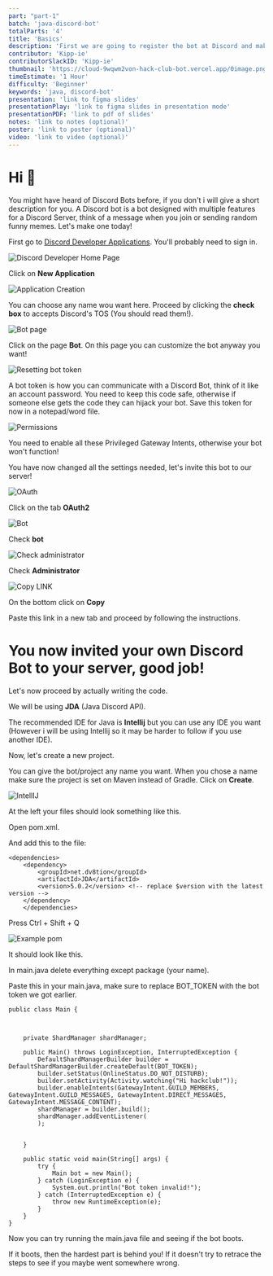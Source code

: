 ```yaml
---
part: "part-1"
batch: 'java-discord-bot'
totalParts: '4'
title: 'Basics'
description: 'First we are going to register the bot at Discord and making the bot run.'
contributor: 'Kipp-ie'
contributorSlackID: 'Kipp-ie'
thumbnail: 'https://cloud-9wqwm2von-hack-club-bot.vercel.app/0image.png'
timeEstimate: '1 Hour'
difficulty: 'Beginner'
keywords: 'java, discord-bot'
presentation: 'link to figma slides'
presentationPlay: 'link to figma slides in presentation mode'
presentationPDF: 'link to pdf of slides'
notes: 'link to notes (optional)'
poster: 'link to poster (optional)'
video: 'link to video (optional)'
---
```


# Hi 👋

You might have heard of Discord Bots before, if you don't i will give a short description for you. A Discord bot is a bot designed with multiple features for a Discord Server, think of a message when you join or sending random funny memes. Let's make one today!

First go to [Discord Developer Applications](https://discord.com/developers/applications). You'll probably need to sign in.

![Discord Developer Home Page](https://cloud-6p1pvbaeh-hack-club-bot.vercel.app/0image.png)

Click on **New Application**

![Application Creation](https://cloud-cqn2d1ojp-hack-club-bot.vercel.app/0image.png)

You can choose any name wou want here. Proceed by clicking the **check box** to accepts Discord's TOS (You should read them!).

![Bot page](https://cloud-ief8tg9tb-hack-club-bot.vercel.app/0image.png)

Click on the page **Bot**. On this page you can customize the bot anyway you want!

![Resetting bot token](https://cloud-69uxismjr-hack-club-bot.vercel.app/0image.png)

A bot token is how you can communicate with a Discord Bot, think of it like an account password. You need to keep this code safe, otherwise if someone else gets the code they can hijack your bot. Save this token for now in a notepad/word file.

![Permissions](https://cloud-j9k09iazm-hack-club-bot.vercel.app/0image.png)

You need to enable all these Privileged Gateway Intents, otherwise your bot won't function!

You have now changed all the settings needed, let's invite this bot to our server!

![OAuth](https://cloud-4upqdgtaj-hack-club-bot.vercel.app/0image.png)

Click on the tab **OAuth2**

![Bot](https://cloud-1y24aht1v-hack-club-bot.vercel.app/0image.png)

Check **bot**

![Check administrator](https://cloud-fitsonnil-hack-club-bot.vercel.app/0image.png)

Check **Administrator**

![Copy LINK](https://cloud-5ze8tu4h1-hack-club-bot.vercel.app/0image.png)

On the bottom click on **Copy**

Paste this link in a new tab and proceed by following the instructions.

# You now invited your own Discord Bot to your server, good job!

Let's now proceed by actually writing the code.

We will be using **JDA** (Java Discord API).

The recommended IDE for Java is **Intellij** but you can use any IDE you want (However i will be using Intellij so it may be harder to follow if you use another IDE).

Now, let's create a new project.

You can give the bot/project any name you want. When you chose a name make sure the project is set on Maven instead of Gradle. Click on **Create**.

![IntellIJ](https://cloud-f4tqhukr8-hack-club-bot.vercel.app/0image.png)

At the left your files should look something like this.

Open pom.xml.

And add this to the file:

```
<dependencies>
    <dependency>
        <groupId>net.dv8tion</groupId>
        <artifactId>JDA</artifactId>
        <version>5.0.2</version> <!-- replace $version with the latest version -->
    </dependency>
    </dependencies>
```

Press Ctrl + Shift + Q

![Example pom](https://cloud-8k7a2wspb-hack-club-bot.vercel.app/0image.png)

It should look like this.

In main.java delete everything except package (your name).

Paste this in your main.java, make sure to replace BOT_TOKEN with the bot token we got earlier.

```
public class Main {



    private ShardManager shardManager;

    public Main() throws LoginException, InterruptedException {
        DefaultShardManagerBuilder builder = DefaultShardManagerBuilder.createDefault(BOT_TOKEN);
        builder.setStatus(OnlineStatus.DO_NOT_DISTURB);
        builder.setActivity(Activity.watching("Hi hackclub!"));
        builder.enableIntents(GatewayIntent.GUILD_MEMBERS, GatewayIntent.GUILD_MESSAGES, GatewayIntent.DIRECT_MESSAGES, GatewayIntent.MESSAGE_CONTENT);
        shardManager = builder.build();
        shardManager.addEventListener(
        );


    }

    public static void main(String[] args) {
        try {
            Main bot = new Main();
        } catch (LoginException e) {
            System.out.println("Bot token invalid!");
        } catch (InterruptedException e) {
            throw new RuntimeException(e);
        }
    }
}
```

Now you can try running the main.java file and seeing if the bot boots.

If it boots, then the hardest part is behind you! If it doesn't try to retrace the steps to see if you maybe went somewhere wrong.

















